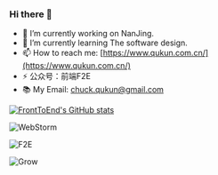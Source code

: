 ### Hi there 👋

- 🔭 I’m currently working on NanJing.
- 🌱 I’m currently learning The software design.
- 📫 How to reach me: [https://www.qukun.com.cn/](https://www.qukun.com.cn/)
- ⚡ 公众号：前端F2E
- 📚 My Email: chuck.qukun@gmail.com

[![FrontToEnd's GitHub stats](https://github-readme-stats.vercel.app/api?username=FrontToEnd&show_icons=true&theme=material-palenight)](https://github.com/anuraghazra/github-readme-stats)

![WebStorm](https://img.shields.io/badge/Tool-WebStorm-blue)

![F2E](https://img.shields.io/badge/Job-F2E-brightgreen)

![Grow](https://img.shields.io/badge/Grow-everyday-green)


